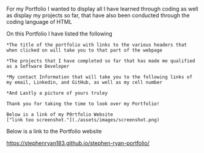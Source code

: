 For my Portfolio I wanted to display all I have learned through coding as well as display my projects so far, that have also been conducted through the coding language of HTML

On this Portfolio I have listed the following

    *The title of the portfolio with links to the various headers that when clicked on will take you to that part of the webpage

    *The projects that I have completed so far that has made me qualified as a Software Developer

    *My contact Information that will take you to the following links of my email, Linkedin, and GitHub, as well as my cell number

    *And Lastly a picture of yours truley

    Thank you for taking the time to look over my Portfolio!

    Below is a link of my P0rtfolio Website
    ["link too screenshot."](./assets/images/screenshot.png)

Below is a link to the Portfolio website

https://stephenryan183.github.io/stephen-ryan-portfolio/



